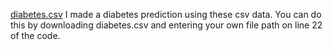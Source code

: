 
[diabetes.csv](https://github.com/uktuncer/SparkML-DiabetesPrediction/files/11006265/diabetes.csv)
 I made a diabetes prediction using these csv data. You can do this by downloading diabetes.csv and entering your own file path on line 22 of the code.
